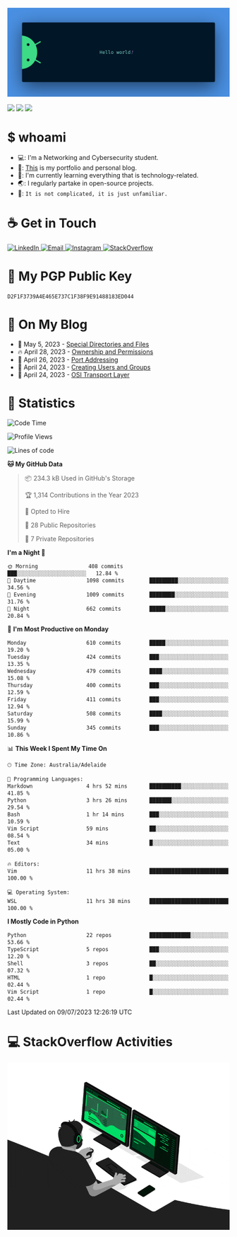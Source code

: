 <p align="center"><img src="assets/banner.png" /></p>

![](https://github.com/tanducmai/tanducmai/actions/workflows/waka-stats.yml/badge.svg)
![](https://github.com/tanducmai/tanducmai/actions/workflows/latest-blogs.yml/badge.svg)
![](https://github.com/tanducmai/tanducmai/actions/workflows/stackoverflow-activities.yml/badge.svg)

# $ whoami

- 💻: I'm a Networking and Cybersecurity student.
- 🔭: [This](https://tanducmai.com/) is my portfolio and personal blog.
- 🌱: I'm currently learning everything that is technology-related.
- 🌏: I regularly partake in open-source projects.
- 💬: `It is not complicated, it is just unfamiliar.`

# :coffee: Get in Touch

<a target="_blank" href="https://www.linkedin.com/in/tanducmai/">
  <img alt="LinkedIn" src="https://img.shields.io/badge/LinkedIn-0077B5?style=for-the-badge&logo=linkedin&logoColor=white" />
</a>
<a target="_blank" href="mailto:henryfromvietnam@gmail.com">
  <img alt="Email" src="https://img.shields.io/badge/Gmail-D14836?style=for-the-badge&logo=gmail&logoColor=white" />
</a>
<a target="_blank" href="https://www.instagram.com/henry.maii/">
  <img alt="Instagram" src="https://img.shields.io/badge/Instagram-E4405F?style=for-the-badge&logo=instagram&logoColor=white" />
</a>
<a target="_blank" href="https://stackoverflow.com/users/16999206/tanducmai">
  <img alt="StackOverflow" src="https://img.shields.io/static/v1?message=Stackoverflow&logo=stackoverflow&label=&color=FE7A16&logoColor=white&labelColor=&style=for-the-badge" />
</a>


# 🔐 My PGP Public Key

`D2F1F3739A4E465E737C1F38F9E91488183ED044`

# :scroll: On My Blog

<!-- BLOG-POST-LIST:START -->
 - 💯 May 5, 2023 - [Special Directories and Files](https://tanducmai.com/posts/systems-administration/special-directories-and-files/)
 - 🔥 April 28, 2023 - [Ownership and Permissions](https://tanducmai.com/posts/systems-administration/ownership-and-permissions/)
 - 💫 April 26, 2023 - [Port Addressing](https://tanducmai.com/posts/introduction-to-networks/transport-layer/port-addressing/)
 - 🚀 April 24, 2023 - [Creating Users and Groups](https://tanducmai.com/posts/systems-administration/creating-users-and-groups/)
 - 🌮 April 24, 2023 - [OSI Transport Layer](https://tanducmai.com/posts/introduction-to-networks/transport-layer/osi-transport-layer/)<!-- BLOG-POST-LIST:END -->

# 🔢 Statistics

<!--START_SECTION:waka-->
![Code Time](http://img.shields.io/badge/Code%20Time-66%20hrs%2016%20mins-blue)

![Profile Views](http://img.shields.io/badge/Profile%20Views-0-blue)

![Lines of code](https://img.shields.io/badge/From%20Hello%20World%20I%27ve%20Written-9.1%20million%20lines%20of%20code-blue)

**🐱 My GitHub Data** 

> 📦 234.3 kB Used in GitHub's Storage 
 > 
> 🏆 1,314 Contributions in the Year 2023
 > 
> 💼 Opted to Hire
 > 
> 📜 28 Public Repositories 
 > 
> 🔑 7 Private Repositories 
 > 
**I'm a Night 🦉** 

```text
🌞 Morning                408 commits         ███░░░░░░░░░░░░░░░░░░░░░░   12.84 % 
🌆 Daytime                1098 commits        █████████░░░░░░░░░░░░░░░░   34.56 % 
🌃 Evening                1009 commits        ████████░░░░░░░░░░░░░░░░░   31.76 % 
🌙 Night                  662 commits         █████░░░░░░░░░░░░░░░░░░░░   20.84 % 
```
📅 **I'm Most Productive on Monday** 

```text
Monday                   610 commits         █████░░░░░░░░░░░░░░░░░░░░   19.20 % 
Tuesday                  424 commits         ███░░░░░░░░░░░░░░░░░░░░░░   13.35 % 
Wednesday                479 commits         ████░░░░░░░░░░░░░░░░░░░░░   15.08 % 
Thursday                 400 commits         ███░░░░░░░░░░░░░░░░░░░░░░   12.59 % 
Friday                   411 commits         ███░░░░░░░░░░░░░░░░░░░░░░   12.94 % 
Saturday                 508 commits         ████░░░░░░░░░░░░░░░░░░░░░   15.99 % 
Sunday                   345 commits         ███░░░░░░░░░░░░░░░░░░░░░░   10.86 % 
```


📊 **This Week I Spent My Time On** 

```text
🕑︎ Time Zone: Australia/Adelaide

💬 Programming Languages: 
Markdown                 4 hrs 52 mins       ██████████░░░░░░░░░░░░░░░   41.85 % 
Python                   3 hrs 26 mins       ███████░░░░░░░░░░░░░░░░░░   29.54 % 
Bash                     1 hr 14 mins        ███░░░░░░░░░░░░░░░░░░░░░░   10.59 % 
Vim Script               59 mins             ██░░░░░░░░░░░░░░░░░░░░░░░   08.54 % 
Text                     34 mins             █░░░░░░░░░░░░░░░░░░░░░░░░   05.00 % 

🔥 Editors: 
Vim                      11 hrs 38 mins      █████████████████████████   100.00 % 

💻 Operating System: 
WSL                      11 hrs 38 mins      █████████████████████████   100.00 % 
```

**I Mostly Code in Python** 

```text
Python                   22 repos            █████████████░░░░░░░░░░░░   53.66 % 
TypeScript               5 repos             ███░░░░░░░░░░░░░░░░░░░░░░   12.20 % 
Shell                    3 repos             ██░░░░░░░░░░░░░░░░░░░░░░░   07.32 % 
HTML                     1 repo              █░░░░░░░░░░░░░░░░░░░░░░░░   02.44 % 
Vim Script               1 repo              █░░░░░░░░░░░░░░░░░░░░░░░░   02.44 % 
```




 Last Updated on 09/07/2023 12:26:19 UTC
<!--END_SECTION:waka-->

# 💻 StackOverflow Activities

<!-- STACKOVERFLOW:START -->
<!-- STACKOVERFLOW:END -->

<p align="center"><img src="assets/developer.gif" /></p>
